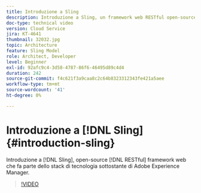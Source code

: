 ```yaml
---
title: Introduzione a Sling
description: Introduzione a Sling, un framework web RESTful open-source che fa parte dello stack di tecnologia sottostante di Adobe Experience Manager.
doc-type: technical video
version: Cloud Service
jira: KT-4641
thumbnail: 32032.jpg
topic: Architecture
feature: Sling Model
role: Architect, Developer
level: Beginner
exl-id: 92afc9c4-3d58-4787-86f6-46495d89c4d4
duration: 242
source-git-commit: f4c621f3a9caa8c2c64b8323312343fe421a5aee
workflow-type: tm+mt
source-wordcount: '41'
ht-degree: 0%

---
```


# Introduzione a [!DNL Sling] {#introduction-sling}

Introduzione a [!DNL Sling], open-source [!DNL RESTful] framework web che fa parte dello stack di tecnologia sottostante di Adobe Experience Manager.

>[!VIDEO](https://video.tv.adobe.com/v/32032?quality=12&learn=on)
